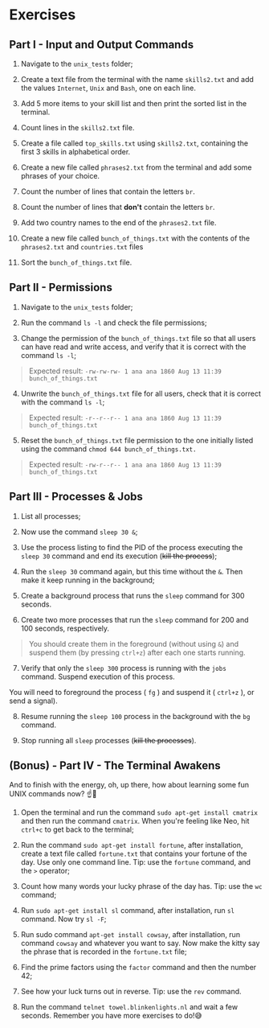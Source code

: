 # Exercises

## Part I - Input and Output Commands

1. Navigate to the `unix_tests` folder;

2. Create a text file from the terminal with the name `skills2.txt` and add the values ​​`Internet`, `Unix` and `Bash`, one on each line.

3. Add 5 more items to your skill list and then print the sorted list in the terminal.

4. Count lines in the `skills2.txt` file.

5. Create a file called `top_skills.txt` using `skills2.txt`, containing the first 3 skills in alphabetical order.

6. Create a new file called `phrases2.txt` from the terminal and add some phrases of your choice.

7. Count the number of lines that contain the letters `br`.

8. Count the number of lines that **don't** contain the letters `br`.

9. Add two country names to the end of the `phrases2.txt` file.

10. Create a new file called `bunch_of_things.txt` with the contents of the `phrases2.txt` and `countries.txt` files

11. Sort the `bunch_of_things.txt` file.

## Part II - Permissions

1. Navigate to the `unix_tests` folder;

2. Run the command `ls -l` and check the file permissions;

3. Change the permission of the `bunch_of_things.txt` file so that all users can have read and write access, and verify that it is correct with the command `ls -l`;

> Expected result: `-rw-rw-rw- 1 ana ana 1860 Aug 13 11:39 bunch_of_things.txt`

4. Unwrite the `bunch_of_things.txt` file for all users, check that it is correct with the command `ls -l`;

> Expected result: `-r--r--r-- 1 ana ana 1860 Aug 13 11:39 bunch_of_things.txt`

5. Reset the `bunch_of_things.txt` file permission to the one initially listed using the command `chmod 644 bunch_of_things.txt.`

> Expected result: `-rw-r--r-- 1 ana ana 1860 Aug 13 11:39 bunch_of_things.txt`

## Part III - Processes & Jobs

1. List all processes;

2. Now use the command `sleep 30 &`;

3. Use the process listing to find the PID of the process executing the `sleep 30` command and end its execution (~~kill the process~~);

4. Run the `sleep 30` command again, but this time without the `&`. Then make it keep running in the background;

5. Create a background process that runs the `sleep` command for 300 seconds.

6. Create two more processes that run the `sleep` command for 200 and 100 seconds, respectively.

> You should create them in the foreground (without using `&`) and suspend them (by pressing `ctrl+z`) after each one starts running.

7. Verify that only the `sleep 300` process is running with the `jobs` command. Suspend execution of this process.

You will need to foreground the process ( `fg` ) and suspend it ( `ctrl+z` ), or send a signal).

8. Resume running the `sleep 100` process in the background with the `bg` command.

9. Stop running all `sleep` processes (~~kill the processes~~).


## (Bonus) - Part IV - The Terminal Awakens

And to finish with the energy, oh, up there, how about learning some fun UNIX commands now? ☝🎊

1. Open the terminal and run the command `sudo apt-get install cmatrix` and then run the command `cmatrix`. When you're feeling like Neo, hit `ctrl+c` to get back to the terminal;

2. Run the command `sudo apt-get install fortune`, after installation, create a text file called `fortune.txt` that contains your fortune of the day. Use only one command line. Tip: use the `fortune` command, and the `>` operator;

3. Count how many words your lucky phrase of the day has. Tip: use the `wc` command;

4. Run `sudo apt-get install sl` command, after installation, run `sl` command. Now try `sl -F`;

5. Run sudo command `apt-get install cowsay`, after installation, run command `cowsay` and whatever you want to say. Now make the kitty say the phrase that is recorded in the `fortune.txt` file;

6. Find the prime factors using the `factor` command and then the number 42;

7. See how your luck turns out in reverse. Tip: use the `rev` command.

8. Run the command `telnet towel.blinkenlights.nl` and wait a few seconds. Remember you have more exercises to do!😅
